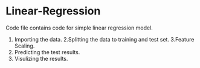 # Linear-Regression

Code file contains code for simple linear regression model. 
1. Importing the data.
2.Splitting the data to training and test set.
3.Feature Scaling.
4. Predicting the test results.
5. Visulizing the results.
